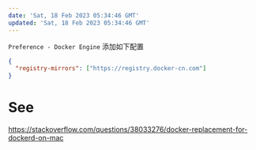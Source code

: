 ```yaml
---
date: 'Sat, 18 Feb 2023 05:34:46 GMT'
updated: 'Sat, 18 Feb 2023 05:34:46 GMT'
---
```


`Preference - Docker Engine` 添加如下配置

```json
{
  "registry-mirrors": ["https://registry.docker-cn.com"]
}
```

# See

<https://stackoverflow.com/questions/38033276/docker-replacement-for-dockerd-on-mac>
